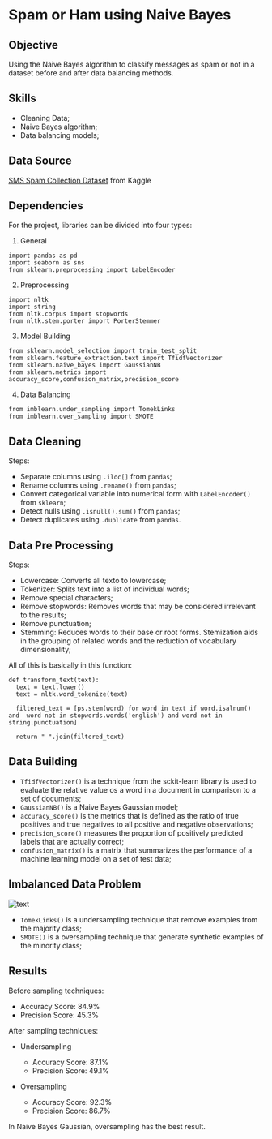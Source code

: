<h1> Spam or Ham using Naive Bayes</h1>

<h2>Objective </h2>
Using the Naive Bayes algorithm to classify messages as spam or not in a dataset before and after data balancing methods.

<h2>Skills </h2>

* Cleaning Data;
* Naive Bayes algorithm;
* Data balancing models;

<h2>Data Source </h2>

[SMS Spam Collection Dataset](https://www.kaggle.com/datasets/uciml/sms-spam-collection-dataset/data) from Kaggle

<h2>Dependencies </h2>
For the project, libraries can be divided into four types:

1. General

```
import pandas as pd
import seaborn as sns
from sklearn.preprocessing import LabelEncoder
```

2. Preprocessing

```
import nltk
import string
from nltk.corpus import stopwords
from nltk.stem.porter import PorterStemmer
```
3. Model Building

```
from sklearn.model_selection import train_test_split
from sklearn.feature_extraction.text import TfidfVectorizer
from sklearn.naive_bayes import GaussianNB
from sklearn.metrics import accuracy_score,confusion_matrix,precision_score
```
4. Data Balancing

```
from imblearn.under_sampling import TomekLinks
from imblearn.over_sampling import SMOTE
```
<h2>Data Cleaning</h2>

Steps:
* Separate columns using `.iloc[]` from `pandas`;
* Rename columns using `.rename()` from `pandas`;
* Convert categorical variable into numerical form with `LabelEncoder()` from `sklearn`;
* Detect nulls using `.isnull().sum()` from `pandas`;
* Detect duplicates using `.duplicate` from `pandas`.

<h2>Data Pre Processing</h2>

Steps:
* Lowercase: Converts all texto to lowercase;
* Tokenizer: Splits text into a list of individual words;
* Remove special characters;
* Remove stopwords: Removes words that may be considered irrelevant to the results;
* Remove punctuation;
* Stemming: Reduces words to their base or root forms. Stemization aids in the grouping of related words and the reduction of vocabulary dimensionality;

All of this is basically in this function:
```
def transform_text(text):
  text = text.lower()
  text = nltk.word_tokenize(text)

  filtered_text = [ps.stem(word) for word in text if word.isalnum() and  word not in stopwords.words('english') and word not in string.punctuation]

  return " ".join(filtered_text)
```
<h2>Data Building</h2>

* `TfidfVectorizer()` is a technique from the sckit-learn library is used to evaluate the relative value os a word in a document in comparison to a set of documents; 
* `GaussianNB()` is a Naive Bayes Gaussian model;
* `accuracy_score()` is the metrics that is defined as the ratio of true positives and true negatives to all positive and negative observations;  
* `precision_score()` measures the proportion of positively predicted labels that are actually correct;  
* `confusion_matrix()` is a matrix that summarizes the performance of a machine learning model on a set of test data; 

<h2>Imbalanced Data Problem</h2>

![text](https://miro.medium.com/v2/resize:fit:828/format:webp/1*7xf9e1EaoK5n05izIFBouA.png)

* `TomekLinks()` is a undersampling technique that remove examples from the majority class; 
* `SMOTE()` is a oversampling technique that generate synthetic examples of the minority class; 

<h2>Results</h2>

Before sampling techniques:

* Accuracy Score: 84.9%
* Precision Score: 45.3%

After sampling techniques:

* Undersampling
  * Accuracy Score: 87.1%
  * Precision Score: 49.1%

* Oversampling
  * Accuracy Score: 92.3%
  * Precision Score: 86.7%

In Naive Bayes Gaussian, oversampling has the best result.